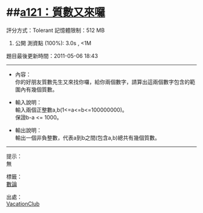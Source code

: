 ##[a121：質數又來囉](http://zerojudge.tw/ShowProblem?problemid=a121)
======
評分方式：Tolerant 
記憶體限制：512 MB

1. 公開 測資點 (100%): 3.0s , <1M

題目最後更新時間：2011-05-06 18:43 

- - -
* 內容：  
	你的好朋友質數先生又來找你囉，給你兩個數字，請算出這兩個數字包含的範圍內有幾個質數。

* 輸入說明：  
	輸入兩個正整數a,b(1<=a<=b<=100000000)。  
	保證b-a <= 1000。  
* 輸出說明：  
	輸出一個非負整數，代表a到b之間(包含a,b)總共有幾個質數。

- - -
提示：  
	無

標籤：  
	[數論](http://zerojudge.tw/Problems?tag=%E6%95%B8%E8%AB%96)

出處：  
	[VacationClub](http://zerojudge.tw/UserStatistic?account=VacationClub)